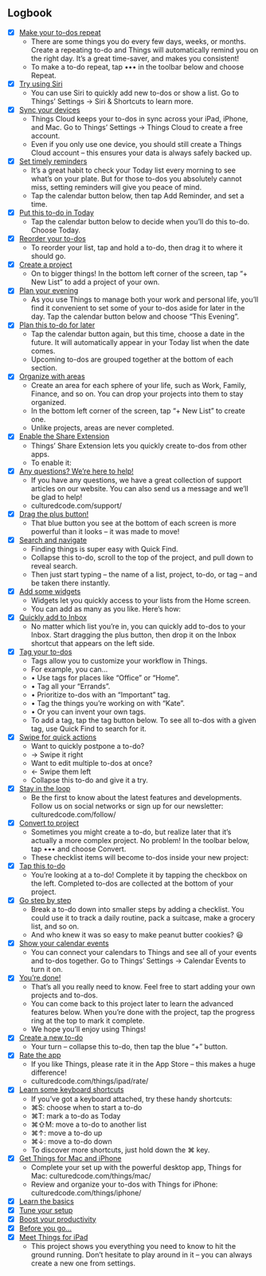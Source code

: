 

## Logbook
- [x] [Make your to-dos repeat](things:///show?id=5MD8iF4BVNMJXoNuQcjvTv)
	- There are some things you do every few days, weeks, or months. Create a repeating to-do and Things will automatically remind you on the right day. It’s a great time-saver, and makes you consistent!
	- To make a to-do repeat, tap ••• in the toolbar below and choose Repeat.
- [x] [Try using Siri](things:///show?id=CNQwZqMvNg5bV1CMsZRAQt)
	- You can use Siri to quickly add new to-dos or show a list. Go to Things’ Settings → Siri & Shortcuts to learn more.
- [x] [Sync your devices](things:///show?id=2AEQHHC8GVso7PUQiBP4je)
	- Things Cloud keeps your to-dos in sync across your iPad, iPhone, and Mac. Go to Things’ Settings → Things Cloud to create a free account.
	- Even if you only use one device, you should still create a Things Cloud account – this ensures your data is always safely backed up.
- [x] [Set timely reminders](things:///show?id=ffq4acQ4KDRhSN73J6Uma)
	- It’s a great habit to check your Today list every morning to see what’s on your plate. But for those to-dos you absolutely cannot miss, setting reminders will give you peace of mind.
	- Tap the calendar button below, then tap Add Reminder, and set a time.
- [x] [Put this to-do in Today](things:///show?id=Uizu43x7GXvVakU7rMJ6oM)
	- Tap the calendar button below to decide when you’ll do this to-do. Choose Today.
- [x] [Reorder your to-dos](things:///show?id=RM9wjAMA5WQXQMZVzj4t3N)
	- To reorder your list, tap and hold a to-do, then drag it to where it should go.
- [x] [Create a project](things:///show?id=M7jwfAQZn5i7W6BS8rt4cc)
	- On to bigger things! In the bottom left corner of the screen, tap “+ New List” to add a project of your own.
- [x] [Plan your evening](things:///show?id=T38d8pAdaSStUNV6FBWuj9)
	- As you use Things to manage both your work and personal life, you’ll find it convenient to set some of your to-dos aside for later in the day. Tap the calendar button below and choose “This Evening”.
- [x] [Plan this to-do for later](things:///show?id=Q6qHXQLhcSkJXCBu7haiAY)
	- Tap the calendar button again, but this time, choose a date in the future. It will automatically appear in your Today list when the date comes.
	- Upcoming to-dos are grouped together at the bottom of each section.
- [x] [Organize with areas](things:///show?id=2FEYTwgoLt3aQuCcJG8pk3)
	- Create an area for each sphere of your life, such as Work, Family, Finance, and so on. You can drop your projects into them to stay organized.
	- In the bottom left corner of the screen, tap “+ New List” to create one.
	- Unlike projects, areas are never completed.
- [x] [Enable the Share Extension](things:///show?id=CXZ4pW8Pf3wLanvhshpvq9)
	- Things’ Share Extension lets you quickly create to-dos from other apps.
	- To enable it:
- [x] [Any questions? We’re here to help!](things:///show?id=Eb8bkaZdkTNGcUYbXhemQm)
	- If you have any questions, we have a great collection of support articles on our website. You can also send us a message and we’ll be glad to help!
	- culturedcode.com/support/
- [x] [Drag the plus button!](things:///show?id=56CACpKAhbzLHgojhX3eB5)
	- That blue button you see at the bottom of each screen is more powerful than it looks – it was made to move!
- [x] [Search and navigate](things:///show?id=V3CeWQrBACyGGKEgLUpSZD)
	- Finding things is super easy with Quick Find.
	- Collapse this to-do, scroll to the top of the project, and pull down to reveal search.
	- Then just start typing – the name of a list, project, to-do, or tag – and be taken there instantly.
- [x] [Add some widgets](things:///show?id=AsuRKdjENVcjfJ9BUsnuye)
	- Widgets let you quickly access to your lists from the Home screen.
	- You can add as many as you like. Here’s how:
- [x] [Quickly add to Inbox](things:///show?id=9KmPqt7aRV4tyrMXto2XXC)
	- No matter which list you’re in, you can quickly add to-dos to your Inbox. Start dragging the plus button, then drop it on the Inbox shortcut that appears on the left side.
- [x] [Tag your to-dos](things:///show?id=7hur7mrDiz6jqYARidDCsd)
	- Tags allow you to customize your workflow in Things.
	- For example, you can…
	- • Use tags for places like “Office” or “Home”.
	- • Tag all your “Errands”.
	- • Prioritize to-dos with an “Important” tag.
	- • Tag the things you’re working on with “Kate”.
	- • Or you can invent your own tags.
	- To add a tag, tap the tag button below. To see all to-dos with a given tag, use Quick Find to search for it.
- [x] [Swipe for quick actions](things:///show?id=4fuSfxuhx28r3tsywaqRhC)
	- Want to quickly postpone a to-do?
	- → Swipe it right
	- Want to edit multiple to-dos at once?
	- ← Swipe them left
	- Collapse this to-do and give it a try.
- [x] [Stay in the loop](things:///show?id=UjATJUtoSRNZRSHKk3YrYS)
	- Be the first to know about the latest features and developments. Follow us on social networks or sign up for our newsletter: culturedcode.com/follow/
- [x] [Convert to project](things:///show?id=8Kmn2ExcjTdPManUBFrV2y)
	- Sometimes you might create a to-do, but realize later that it’s actually a more complex project. No problem! In the toolbar below, tap ••• and choose Convert.
	- These checklist items will become to-dos inside your new project:
- [x] [Tap this to-do](things:///show?id=FBuFQMgJBC9buH4AMDoR4T)
	- You’re looking at a to-do! Complete it by tapping the checkbox on the left. Completed to-dos are collected at the bottom of your project.
- [x] [Go step by step](things:///show?id=RPZteEXg1Ku2WA4fkyVKj3)
	- Break a to-do down into smaller steps by adding a checklist. You could use it to track a daily routine, pack a suitcase, make a grocery list, and so on.
	- And who knew it was so easy to make peanut butter cookies? 😃
- [x] [Show your calendar events](things:///show?id=LpiWPowRp6getrtpgpPsS3)
	- You can connect your calendars to Things and see all of your events and to-dos together. Go to Things’ Settings → Calendar Events to turn it on.
- [x] [You’re done!](things:///show?id=5zXELpNFYGX66QXPh2Aur7)
	- That’s all you really need to know. Feel free to start adding your own projects and to-dos.
	- You can come back to this project later to learn the advanced features below. When you’re done with the project, tap the progress ring at the top to mark it complete.
	- We hope you’ll enjoy using Things!
- [x] [Create a new to-do](things:///show?id=3ccdLNVopjg26K6kjHvxg1)
	- Your turn – collapse this to-do, then tap the blue “+” button.
- [x] [Rate the app](things:///show?id=mR3XfRamimbpTW8CGW8MG)
	- If you like Things, please rate it in the App Store – this makes a huge difference!
	- culturedcode.com/things/ipad/rate/
- [x] [Learn some keyboard shortcuts](things:///show?id=MwiXuJWJTrpSZMeWtWQhDJ)
	- If you’ve got a keyboard attached, try these handy shortcuts:
	- ⌘S: choose when to start a to-do
	- ⌘T: mark a to-do as Today
	- ⌘⇧M: move a to-do to another list
	- ⌘↑: move a to-do up
	- ⌘↓: move a to-do down
	- To discover more shortcuts, just hold down the ⌘ key.
- [x] [Get Things for Mac and iPhone](things:///show?id=C6JpEuWSVQWwHy5R6RifsJ)
	- Complete your set up with the powerful desktop app, Things for Mac: culturedcode.com/things/mac/
	- Review and organize your to-dos with Things for iPhone: culturedcode.com/things/iphone/
- [x] [Learn the basics](things:///show?id=PGrZ8sPAAs3B9GsnDq11JP)
- [x] [Tune your setup](things:///show?id=JFrwzqE1zWU94cLkpH4F4n)
- [x] [Boost your productivity](things:///show?id=K4gBoNDsCh3Nz7e6NDKsDo)
- [x] [Before you go…](things:///show?id=oDxdQhmWdnNppWZSPtFWy)
- [x] [Meet Things for iPad](things:///show?id=9vQus9THj6rwCzwR8RW7Wt)
	- This project shows you everything you need to know to hit the ground running. Don’t hesitate to play around in it – you can always create a new one from settings.
